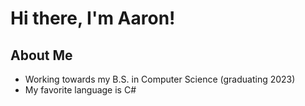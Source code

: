 # Hi there, I'm Aaron!
 
## About Me
* Working towards my B.S. in Computer Science (graduating 2023)
* My favorite language is C#
